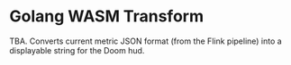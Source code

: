 # Golang WASM Transform

TBA. Converts current metric JSON format (from the Flink pipeline) into a displayable string for the Doom hud.
